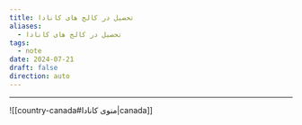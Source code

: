 ```yaml
---
title: تحصیل در کالج های کانادا
aliases:
  - تحصیل در کالج های کانادا
tags:
  - note
date: 2024-07-21
draft: false
direction: auto
---
```







---

![[country-canada#منوی کانادا|canada]]



